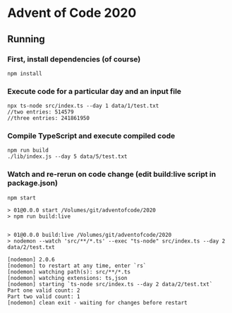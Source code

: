 # Advent of Code 2020

## Running

### First, install dependencies (of course)
```
npm install
```

### Execute code for a particular day and an input file
```
npx ts-node src/index.ts --day 1 data/1/test.txt
//two entries: 514579
//three entries: 241861950
```

### Compile TypeScript and execute compiled code
```
npm run build
./lib/index.js --day 5 data/5/test.txt
```

### Watch and re-rerun on code change (edit build:live script in package.json)
```
npm start

> 01@0.0.0 start /Volumes/git/adventofcode/2020
> npm run build:live


> 01@0.0.0 build:live /Volumes/git/adventofcode/2020
> nodemon --watch 'src/**/*.ts' --exec "ts-node" src/index.ts --day 2 data/2/test.txt

[nodemon] 2.0.6
[nodemon] to restart at any time, enter `rs`
[nodemon] watching path(s): src/**/*.ts
[nodemon] watching extensions: ts,json
[nodemon] starting `ts-node src/index.ts --day 2 data/2/test.txt`
Part one valid count: 2
Part two valid count: 1
[nodemon] clean exit - waiting for changes before restart
```


